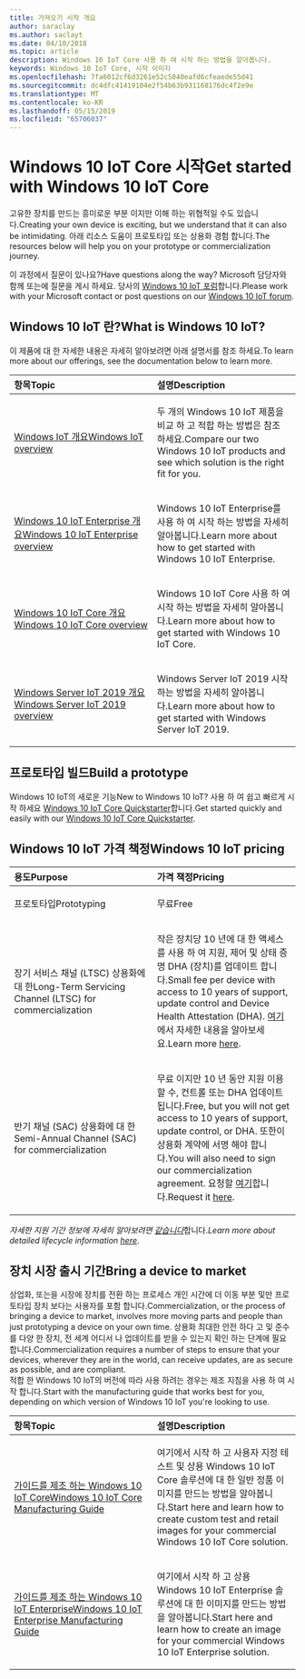 ```yaml
---
title: 가져오기 시작 개요
author: saraclay
ms.author: saclayt
ms.date: 04/10/2018
ms.topic: article
description: Windows 10 IoT Core 사용 하 여 시작 하는 방법을 알아봅니다.
keywords: Windows 10 IoT Core, 시작 이미지
ms.openlocfilehash: 7fa6012cf6d3261e52c5040eafd6cfeaede55d41
ms.sourcegitcommit: dc4dfc41419104e2f54b63b931168176dc4f2e9e
ms.translationtype: MT
ms.contentlocale: ko-KR
ms.lasthandoff: 05/15/2019
ms.locfileid: "65706037"
---
```

# <a name="get-started-with-windows-10-iot-core"></a><span data-ttu-id="a161f-104">Windows 10 IoT Core 시작</span><span class="sxs-lookup"><span data-stu-id="a161f-104">Get started with Windows 10 IoT Core</span></span>

<span data-ttu-id="a161f-105">고유한 장치를 만드는 흥미로운 부분 이지만 이해 하는 위협적일 수도 있습니다.</span><span class="sxs-lookup"><span data-stu-id="a161f-105">Creating your own device is exciting, but we understand that it can also be intimidating.</span></span> <span data-ttu-id="a161f-106">아래 리소스 도움이 프로토타입 또는 상용화 경험 합니다.</span><span class="sxs-lookup"><span data-stu-id="a161f-106">The resources below will help you on your prototype or commercialization journey.</span></span> 

<span data-ttu-id="a161f-107">이 과정에서 질문이 있나요?</span><span class="sxs-lookup"><span data-stu-id="a161f-107">Have questions along the way?</span></span> <span data-ttu-id="a161f-108">Microsoft 담당자와 함께 또는에 질문을 게시 하세요. 당사의 [Windows 10 IoT 포럼](https://social.msdn.microsoft.com/forums/en-US/home?forum=WindowsIoT)합니다.</span><span class="sxs-lookup"><span data-stu-id="a161f-108">Please work with your Microsoft contact or post questions on our [Windows 10 IoT forum](https://social.msdn.microsoft.com/forums/en-US/home?forum=WindowsIoT).</span></span>

## <a name="what-is-windows-10-iot"></a><span data-ttu-id="a161f-109">Windows 10 IoT 란?</span><span class="sxs-lookup"><span data-stu-id="a161f-109">What is Windows 10 IoT?</span></span>

<span data-ttu-id="a161f-110">이 제품에 대 한 자세한 내용은 자세히 알아보려면 아래 설명서를 참조 하세요.</span><span class="sxs-lookup"><span data-stu-id="a161f-110">To learn more about our offerings, see the documentation below to learn more.</span></span> 

<table>
<colgroup>
<col width="50%" />
<col width="50%" />
</colgroup>
<thead>
<tr class="header">
<th align="left"><span data-ttu-id="a161f-111">항목</span><span class="sxs-lookup"><span data-stu-id="a161f-111">Topic</span></span></th>
<th align="left"><span data-ttu-id="a161f-112">설명</span><span class="sxs-lookup"><span data-stu-id="a161f-112">Description</span></span></th>
</tr>
</thead>
<tbody>

<tr class="odd">
<td align="left"><p><span data-ttu-id="a161f-113"><a href="windows-iot.md" data-raw-source="[Windows IoT Overview](windows-iot.md)">Windows IoT 개요</a></span><span class="sxs-lookup"><span data-stu-id="a161f-113"><a href="windows-iot.md" data-raw-source="[Windows IoT Overview](windows-iot.md)">Windows IoT overview</a></span></span></p></td>
<td align="left"><p><span data-ttu-id="a161f-114">두 개의 Windows 10 IoT 제품을 비교 하 고 적합 하는 방법은 참조 하세요.</span><span class="sxs-lookup"><span data-stu-id="a161f-114">Compare our two Windows 10 IoT products and see which solution is the right fit for you.</span></span></p></td>
</tr>

<tr class="odd">
<td align="left"><p><span data-ttu-id="a161f-115"><a href="windows-iot-enterprise.md" data-raw-source="[Windows 10 IoT Enterprise Overview](windows-iot-enterprise.md)">Windows 10 IoT Enterprise 개요</a></span><span class="sxs-lookup"><span data-stu-id="a161f-115"><a href="windows-iot-enterprise.md" data-raw-source="[Windows 10 IoT Enterprise Overview](windows-iot-enterprise.md)">Windows 10 IoT Enterprise overview</a></span></span></p></td>
<td align="left"><p><span data-ttu-id="a161f-116">Windows 10 IoT Enterprise를 사용 하 여 시작 하는 방법을 자세히 알아봅니다.</span><span class="sxs-lookup"><span data-stu-id="a161f-116">Learn more about how to get started with Windows 10 IoT Enterprise.</span></span></p></td>
</tr>

<tr class="odd">
<td align="left"><p><span data-ttu-id="a161f-117"><a href="windows-iot-core.md" data-raw-source="[Windows 10 IoT Core Overview](windows-iot-core.md)">Windows 10 IoT Core 개요</a></span><span class="sxs-lookup"><span data-stu-id="a161f-117"><a href="windows-iot-core.md" data-raw-source="[Windows 10 IoT Core Overview](windows-iot-core.md)">Windows 10 IoT Core overview</a></span></span></p></td>
<td align="left"><p><span data-ttu-id="a161f-118">Windows 10 IoT Core 사용 하 여 시작 하는 방법을 자세히 알아봅니다.</span><span class="sxs-lookup"><span data-stu-id="a161f-118">Learn more about how to get started with Windows 10 IoT Core.</span></span></p></td>
</tr>

<tr class="odd">
<td align="left"><p><span data-ttu-id="a161f-119"><a href="windows-iot-core.md" data-raw-source="[Windows 10 IoT Core Overview](windows-server.md)">Windows Server IoT 2019 개요</a></span><span class="sxs-lookup"><span data-stu-id="a161f-119"><a href="windows-iot-core.md" data-raw-source="[Windows 10 IoT Core Overview](windows-server.md)">Windows Server IoT 2019 overview</a></span></span></p></td>
<td align="left"><p><span data-ttu-id="a161f-120">Windows Server IoT 2019 시작 하는 방법을 자세히 알아봅니다.</span><span class="sxs-lookup"><span data-stu-id="a161f-120">Learn more about how to get started with Windows Server IoT 2019.</span></span></p></td>
</tr>

</tbody>
</table>

## <a name="build-a-prototype"></a><span data-ttu-id="a161f-121">프로토타입 빌드</span><span class="sxs-lookup"><span data-stu-id="a161f-121">Build a prototype</span></span>

<span data-ttu-id="a161f-122">Windows 10 IoT의 새로운 기능</span><span class="sxs-lookup"><span data-stu-id="a161f-122">New to Windows 10 IoT?</span></span> <span data-ttu-id="a161f-123">사용 하 여 쉽고 빠르게 시작 하세요 [Windows 10 IoT Core Quickstarter](tutorials/Tutorials.md)합니다.</span><span class="sxs-lookup"><span data-stu-id="a161f-123">Get started quickly and easily with our [Windows 10 IoT Core Quickstarter](tutorials/Tutorials.md).</span></span> 

## <a name="windows-10-iot-pricing"></a><span data-ttu-id="a161f-124">Windows 10 IoT 가격 책정</span><span class="sxs-lookup"><span data-stu-id="a161f-124">Windows 10 IoT pricing</span></span>

<table>
<colgroup>
<col width="50%" />
<col width="50%" />
</colgroup>
<thead>
<tr class="header">
<th align="left"><span data-ttu-id="a161f-125">용도</span><span class="sxs-lookup"><span data-stu-id="a161f-125">Purpose</span></span></th>
<th align="left"><span data-ttu-id="a161f-126">가격 책정</span><span class="sxs-lookup"><span data-stu-id="a161f-126">Pricing</span></span></th>
</tr>
</thead>
<tbody>

<tr class="odd">
<td align="left"><p><span data-ttu-id="a161f-127">프로토타입</span><span class="sxs-lookup"><span data-stu-id="a161f-127">Prototyping</span></span></p></td>
<td align="left"><p><span data-ttu-id="a161f-128">무료</span><span class="sxs-lookup"><span data-stu-id="a161f-128">Free</span></span></p></td>
</tr>

<tr class="odd">
<td align="left"><p><span data-ttu-id="a161f-129">장기 서비스 채널 (LTSC) 상용화에 대 한</span><span class="sxs-lookup"><span data-stu-id="a161f-129">Long-Term Servicing Channel (LTSC) for commercialization</span></span></p></td>
<td align="left"><p><span data-ttu-id="a161f-130">작은 장치당 10 년에 대 한 액세스를 사용 하 여 지원, 제어 및 상태 증명 DHA (장치)를 업데이트 합니다.</span><span class="sxs-lookup"><span data-stu-id="a161f-130">Small fee per device with access to 10 years of support, update control and Device Health Attestation (DHA).</span></span> <span data-ttu-id="a161f-131"><a href="https://docs.microsoft.com/windows-hardware/manufacture/iot/iotcoreservicesoverview" data-raw-source="[here](https://docs.microsoft.com/windows-hardware/manufacture/iot/iotcoreservicesoverview)">여기</a>에서 자세한 내용을 알아보세요.</span><span class="sxs-lookup"><span data-stu-id="a161f-131">Learn more <a href="https://docs.microsoft.com/windows-hardware/manufacture/iot/iotcoreservicesoverview" data-raw-source="[here](https://docs.microsoft.com/windows-hardware/manufacture/iot/iotcoreservicesoverview)">here</a>.</span></span></p></td>
</tr>

<tr class="odd">
<td align="left"><p><span data-ttu-id="a161f-132">반기 채널 (SAC) 상용화에 대 한</span><span class="sxs-lookup"><span data-stu-id="a161f-132">Semi-Annual Channel (SAC) for commercialization</span></span></p></td>
<td align="left"><p><span data-ttu-id="a161f-133">무료 이지만 10 년 동안 지원 이용할 수, 컨트롤 또는 DHA 업데이트 됩니다.</span><span class="sxs-lookup"><span data-stu-id="a161f-133">Free, but you will not get access to 10 years of support, update control, or DHA.</span></span> <span data-ttu-id="a161f-134">또한이 상용화 계약에 서명 해야 합니다.</span><span class="sxs-lookup"><span data-stu-id="a161f-134">You will also need to sign our commercialization agreement.</span></span> <span data-ttu-id="a161f-135">요청할 <a href="https://www.aka.ms/SAC-agreement">여기</a>합니다.</span><span class="sxs-lookup"><span data-stu-id="a161f-135">Request it <a href="https://www.aka.ms/SAC-agreement">here</a>.</span></span></p></td>
</tr>

</tbody>
</table>

<span data-ttu-id="a161f-136"><i>자세한 지원 기간 정보에 자세히 알아보려면 [같습니다](https://support.microsoft.com/en-us/lifecycle/search?alpha=IoT%20Core)</i>합니다.</span><span class="sxs-lookup"><span data-stu-id="a161f-136"><i>Learn more about detailed lifecycle information [here](https://support.microsoft.com/en-us/lifecycle/search?alpha=IoT%20Core)</i>.</span></span>

## <a name="bring-a-device-to-market"></a><span data-ttu-id="a161f-137">장치 시장 출시 기간</span><span class="sxs-lookup"><span data-stu-id="a161f-137">Bring a device to market</span></span>

<span data-ttu-id="a161f-138">상업화, 또는을 시장에 장치를 전환 하는 프로세스 개인 시간에 더 이동 부분 및만 프로토타입 장치 보다는 사용자를 포함 합니다.</span><span class="sxs-lookup"><span data-stu-id="a161f-138">Commercialization, or the process of bringing a device to market, involves more moving parts and people than just prototyping a device on your own time.</span></span> <span data-ttu-id="a161f-139">상용화 최대한 안전 하다 고 및 준수를 다양 한 장치, 전 세계 어디서 나 업데이트를 받을 수 있는지 확인 하는 단계에 필요 합니다.</span><span class="sxs-lookup"><span data-stu-id="a161f-139">Commercialization requires a number of steps to ensure that your devices, wherever they are in the world, can receive updates, are as secure as possible, and are compliant.</span></span> 
<br>
<span data-ttu-id="a161f-140">적합 한 Windows 10 IoT의 버전에 따라 사용 하려는 경우는 제조 지침을 사용 하 여 시작 합니다.</span><span class="sxs-lookup"><span data-stu-id="a161f-140">Start with the manufacturing guide that works best for you, depending on which version of Windows 10 IoT you're looking to use.</span></span>

<table>
<colgroup>
<col width="50%" />
<col width="50%" />
</colgroup>
<thead>
<tr class="header">
<th align="left"><span data-ttu-id="a161f-141">항목</span><span class="sxs-lookup"><span data-stu-id="a161f-141">Topic</span></span></th>
<th align="left"><span data-ttu-id="a161f-142">설명</span><span class="sxs-lookup"><span data-stu-id="a161f-142">Description</span></span></th>
</tr>
</thead>
<tbody>

<tr class="odd">
<td align="left"><p><span data-ttu-id="a161f-143"><a href="https://docs.microsoft.com/en-us/windows-hardware/manufacture/iot/iot-core-manufacturing-guide"
>가이드를 제조 하는 Windows 10 IoT Core</a></span><span class="sxs-lookup"><span data-stu-id="a161f-143"><a href="https://docs.microsoft.com/en-us/windows-hardware/manufacture/iot/iot-core-manufacturing-guide"
>Windows 10 IoT Core Manufacturing Guide</a></span></span></p></td>
<td align="left"><p><span data-ttu-id="a161f-144">여기에서 시작 하 고 사용자 지정 테스트 및 상용 Windows 10 IoT Core 솔루션에 대 한 일반 정품 이미지를 만드는 방법을 알아봅니다.</span><span class="sxs-lookup"><span data-stu-id="a161f-144">Start here and learn how to create custom test and retail images for your commercial Windows 10 IoT Core solution.</span></span></p></td>
</tr>

<tr class="odd">
<td align="left"><p><span data-ttu-id="a161f-145"><a href="https://docs.microsoft.com/en-us/windows-hardware/manufacture/desktop/iot-ent-overview">가이드를 제조 하는 Windows 10 IoT Enterprise</a></span><span class="sxs-lookup"><span data-stu-id="a161f-145"><a href="https://docs.microsoft.com/en-us/windows-hardware/manufacture/desktop/iot-ent-overview">Windows 10 IoT Enterprise Manufacturing Guide</a></span></span></p></td>
<td align="left"><p><span data-ttu-id="a161f-146">여기에서 시작 하 고 상용 Windows 10 IoT Enterprise 솔루션에 대 한 이미지를 만드는 방법을 알아봅니다.</span><span class="sxs-lookup"><span data-stu-id="a161f-146">Start here and learn how to create an image for your commercial Windows 10 IoT Enterprise solution.</span></span></p></td>
</tr>

</tbody>
</table>
